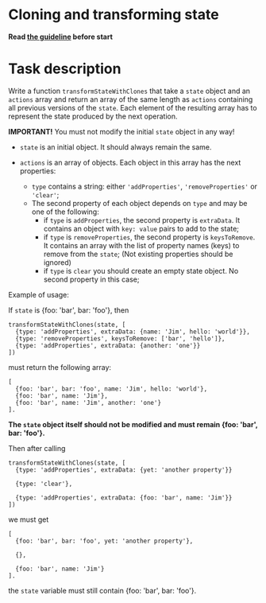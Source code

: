 # Cloning and transforming state

**Read [the guideline](https://github.com/mate-academy/js_task-guideline/blob/master/README.md) before start**

# Task description

Write a function `transformStateWithClones` that take a `state` object and an `actions` array
and return an array of the same length as `actions` containing all previous versions of the `state`.
Each element of the resulting array has to represent the state produced by the next operation.

**IMPORTANT!** You must not modify the initial `state` object in any way!

- `state` is an initial object. It should always remain the same.

- `actions` is an array of objects. Each object in this array has the next properties:
  - `type` contains a string: either `'addProperties'`, `'removeProperties'` or `'clear'`;
  - The second property of each object depends on `type` and may be one of the following:
    - if `type` is `addProperties`, the second property is `extraData`. It contains an object
      with `key: value` pairs to add to the state;
    - if `type` is `removeProperties`, the second property is `keysToRemove`. It contains an array
      with the list of property names (keys) to remove from the `state`; (Not existing
      properties should be ignored)
    - if `type` is `clear` you should create an empty state object. No second property in this case;

Example of usage:

If `state` is {foo: 'bar', bar: 'foo'}, then

```
transformStateWithClones(state, [
  {type: 'addProperties', extraData: {name: 'Jim', hello: 'world'}},
  {type: 'removeProperties', keysToRemove: ['bar', 'hello']},
  {type: 'addProperties', extraData: {another: 'one'}}
])
```

must return the following array:

```
[
  {foo: 'bar', bar: 'foo', name: 'Jim', hello: 'world'},
  {foo: 'bar', name: 'Jim'},
  {foo: 'bar', name: 'Jim', another: 'one'}
].
```

**The `state` object itself should not be modified and must remain {foo: 'bar', bar: 'foo'}.**

Then after calling

```
transformStateWithClones(state, [
  {type: 'addProperties', extraData: {yet: 'another property'}}

  {type: 'clear'},

  {type: 'addProperties', extraData: {foo: 'bar', name: 'Jim'}}
])
```

we must get

```
[
  {foo: 'bar', bar: 'foo', yet: 'another property'},

  {},
  
  {foo: 'bar', name: 'Jim'}
].
```
the `state` variable must still contain
{foo: 'bar', bar: 'foo'}.
